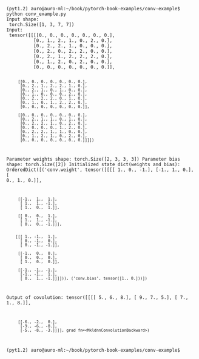 <code>
(pyt1.2) auro@auro-ml:~/book/pytorch-book-examples/conv-example$ python conv_example.py 
Input shape:
 torch.Size([1, 3, 7, 7])
Input:
 tensor([[[[0., 0., 0., 0., 0., 0., 0.],
          [0., 1., 2., 1., 0., 2., 0.],
          [0., 2., 2., 1., 0., 0., 0.],
          [0., 2., 0., 2., 2., 0., 0.],
          [0., 2., 1., 2., 2., 2., 0.],
          [0., 1., 2., 0., 2., 0., 0.],
          [0., 0., 0., 0., 0., 0., 0.]],

         [[0., 0., 0., 0., 0., 0., 0.],
          [0., 2., 1., 2., 2., 1., 0.],
          [0., 2., 1., 0., 1., 0., 0.],
          [0., 1., 0., 0., 0., 2., 0.],
          [0., 2., 2., 2., 0., 1., 0.],
          [0., 1., 0., 1., 2., 2., 0.],
          [0., 0., 0., 0., 0., 0., 0.]],

         [[0., 0., 0., 0., 0., 0., 0.],
          [0., 2., 1., 1., 0., 1., 0.],
          [0., 2., 2., 1., 0., 2., 0.],
          [0., 0., 0., 0., 1., 2., 0.],
          [0., 2., 2., 1., 1., 0., 0.],
          [0., 1., 2., 1., 0., 2., 0.],
          [0., 0., 0., 0., 0., 0., 0.]]]])
Parameter weights shape:
 torch.Size([2, 3, 3, 3])
Parameter bias shape:
 torch.Size([2])
Initialized state dict(weights and bias):
 OrderedDict([('conv.weight', tensor([[[[ 1.,  0., -1.],
          [-1.,  1.,  0.],
          [ 0.,  1.,  0.]],

         [[-1.,  1.,  1.],
          [ 1.,  1., -1.],
          [ 1.,  0.,  1.]],

         [[ 0.,  0.,  1.],
          [ 1.,  1., -1.],
          [ 0.,  0., -1.]]],


        [[[ 1., -1.,  1.],
          [ 0., -1.,  0.],
          [ 0., -1., -1.]],

         [[-1.,  0.,  0.],
          [ 0.,  0.,  0.],
          [ 1.,  0.,  0.]],

         [[-1., -1., -1.],
          [-1., -1.,  1.],
          [ 0.,  1., -1.]]]])), ('conv.bias', tensor([1., 0.]))])
Output of covolution:
 tensor([[[[ 5.,  6.,  8.],
          [ 9.,  7.,  5.],
          [ 7.,  1.,  8.]],

         [[-6., -2.,  0.],
          [-9., -6., -8.],
          [-5., -8., -3.]]]], grad_fn=<MkldnnConvolutionBackward>)
(pyt1.2) auro@auro-ml:~/book/pytorch-book-examples/conv-example$ 
</code>